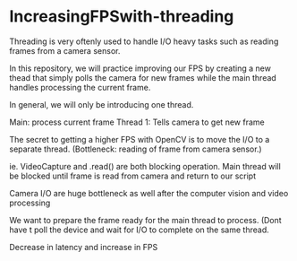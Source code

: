 # IncreasingFPSwith-threading
Threading is very oftenly used to handle I/O heavy tasks such as reading frames from a camera sensor. 


In this repository, we will practice improving our FPS by creating a new thead that simply polls the camera for new frames while the main thread handles processing the current frame. 


In general, we will only be introducing one thread.

Main: process current frame
Thread 1: Tells camera to get new frame


The secret to getting a higher FPS with OpenCV is to move the I/O to a separate thread. (Bottleneck: reading of frame from camera sensor.)

ie. VideoCapture and .read() are both blocking operation. 
Main thread will be blocked until frame is read from camera and return to our script

Camera I/O are huge bottleneck as well after the computer vision and video processing

We want to prepare the frame ready for the main thread to process. (Dont have t poll the device and wait for I/O to complete on the same thread. 


Decrease in latency and increase in FPS


